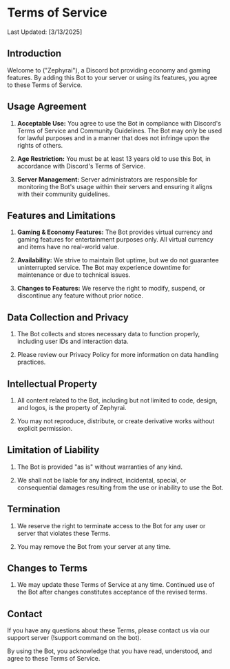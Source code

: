 # Terms of Service

Last Updated: [3/13/2025]

## Introduction

Welcome to ("Zephyrai"), a Discord bot providing economy and gaming features. By adding this Bot to your server or using its features, you agree to these Terms of Service.

## Usage Agreement

1. **Acceptable Use:** You agree to use the Bot in compliance with Discord's Terms of Service and Community Guidelines. The Bot may only be used for lawful purposes and in a manner that does not infringe upon the rights of others.

2. **Age Restriction:** You must be at least 13 years old to use this Bot, in accordance with Discord's Terms of Service.

3. **Server Management:** Server administrators are responsible for monitoring the Bot's usage within their servers and ensuring it aligns with their community guidelines.

## Features and Limitations

1. **Gaming & Economy Features:** The Bot provides virtual currency and gaming features for entertainment purposes only. All virtual currency and items have no real-world value.

2. **Availability:** We strive to maintain Bot uptime, but we do not guarantee uninterrupted service. The Bot may experience downtime for maintenance or due to technical issues.

3. **Changes to Features:** We reserve the right to modify, suspend, or discontinue any feature without prior notice.

## Data Collection and Privacy

1. The Bot collects and stores necessary data to function properly, including user IDs and interaction data.

2. Please review our Privacy Policy for more information on data handling practices.

## Intellectual Property

1. All content related to the Bot, including but not limited to code, design, and logos, is the property of Zephyrai.

2. You may not reproduce, distribute, or create derivative works without explicit permission.

## Limitation of Liability

1. The Bot is provided "as is" without warranties of any kind.

2. We shall not be liable for any indirect, incidental, special, or consequential damages resulting from the use or inability to use the Bot.

## Termination

1. We reserve the right to terminate access to the Bot for any user or server that violates these Terms.

2. You may remove the Bot from your server at any time.

## Changes to Terms

1. We may update these Terms of Service at any time. Continued use of the Bot after changes constitutes acceptance of the revised terms.

## Contact

If you have any questions about these Terms, please contact us via our support server (!support command on the bot).

By using the Bot, you acknowledge that you have read, understood, and agree to these Terms of Service.

